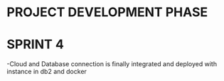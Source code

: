 # PROJECT DEVELOPMENT PHASE
# SPRINT 4

-Cloud and Database connection is finally integrated and deployed with instance in db2 and docker 



